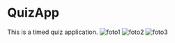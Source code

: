 # QuizApp
This is a timed quiz application.
![foto1](https://user-images.githubusercontent.com/105421946/217454669-65511ad2-3aac-4453-8dd9-ae94dce84a12.png)
![foto2](https://user-images.githubusercontent.com/105421946/217454678-6f1e07c2-f4b6-40b3-8164-d85b5931722a.png)
![foto3](https://user-images.githubusercontent.com/105421946/217454681-f687ece6-75f3-43e2-ac20-02e169b8ace9.png)
